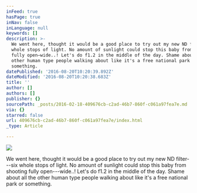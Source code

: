 ```yaml
---
inFeed: true
hasPage: true
inNav: false
inLanguage: null
keywords: []
description: >-
  We went here, thought it would be a good place to try out my new ND filter—six
  whole stops of light. No amount of sunlight could stop this baby from shooting
  fully open—wide..! Let's do f1.2 in the middle of the day. Shame about all the
  other human type people walking about like it's a free national park or
  something.
datePublished: '2016-08-20T10:20:39.892Z'
dateModified: '2016-08-20T10:20:38.683Z'
title: ''
author: []
authors: []
publisher: {}
sourcePath: _posts/2016-02-18-409676cb-c2ad-46b7-860f-c061a97fea7e.md
via: {}
starred: false
url: 409676cb-c2ad-46b7-860f-c061a97fea7e/index.html
_type: Article

---
```

![](https://the-grid-user-content.s3-us-west-2.amazonaws.com/a2807c75-dacb-47b7-9a2f-8f931e512b57.jpg)

We went here, thought it would be a good place to try out my new ND filter---six whole stops of light. No amount of sunlight could stop this baby from shooting fully open---wide..! Let's do f1.2 in the middle of the day. Shame about all the other human type people walking about like it's a free national park or something.